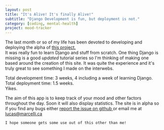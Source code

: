 ```yaml
---
layout: post
title: "It's Alive! It's finally Alive!"
subtitle: "Django Development is fun, but deployment is not."
category: [coding, mental-health]
project: mood-tracker
---
```


<p>
	The last month or so of my life has been devoted to developing and deploying the alpha of <a href ="http://mood.marcelli.ca">this project.</a> 
<br>
	It was really fun to learn Django and stuff from scratch. One thing Django is missing is a good <i> updated </i> tutorial series so I'm thinking of making one based around the creation of this site. It was quite the experience and it's truly great to see something I made on the interwebs.

</p>

<p>
	Total development time: 3 weeks, 4 including a week of learning Django.<br>
	Total deployment time: 1.5 weeks.<br>
	Yikes.
<p>
	The aim of this app is to keep track of your mood and other factors throughout the day. Soon it will also display statistics. The site is in alpha so if you find any bugs either <a href="https://github.com/lucasmarcelli/mood-tracker/issues"> report the issue on github </a> or email me at <a href="mailto:lucas@marcelli.ca">lucas@marcelli.ca</a>

	I hope someone gets some use out of this other than me!
</p>